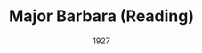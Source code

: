 ---
title: Major Barbara (Reading)
date: 1927
closing_date:
layout: productions
playbill:
- Bill Walker:
  - Burton Barrs
- Charles Lomax: Charles Murchison
- Barbara Undershaft: Edith Pullen
- Jenny Hill: Emily Kennard
- Andrew Undershaft: Howard Humphries
- Snobby Price: J.H. Pratt
- Sarah Undershaft: Louise Twitty
- Mrs. Baines: Margaret Byrne
- Rummy Mitchens: Mrs. R.E. Broward
- Lady Britomart Undershaft: Mrs. William Macklin
- Adolphus Cusins: Philip S. May
- Peter Shirkley: Ted Silber
- Stephen Undershaft: Thomas Shuff
crew:
- Director: Mrs. Thomas L. Snowden
- Stage and Lights:
  - Anne C. Lalor
  - Birsa Shepard
  - Emma Williams Porter
  - Walter A. Houmer
understudies:
orchestra:
---